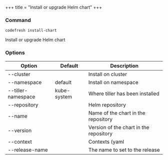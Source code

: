 +++
title = "Install or upgrade Helm chart"
+++

### Command
`codefresh install-chart`

Install or upgrade Helm chart
### Options

Option | Default | Description
--------- | ----------- | -----------
--cluster |  | Install on cluster
--namespace | default | Install on namespace
--tiller-namespace | kube-system | Where tiller has been installed
--repository |  | Helm repository
--name |  | Name of the chart in the repository
--version |  | Version of the chart in the repository
--context |  | Contexts (yaml || secret-yaml) to be passed to the install
--release-name |  | The name to set to the release
